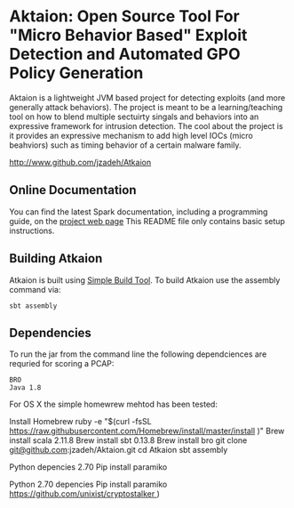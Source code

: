 # Aktaion: Open Source Tool For "Micro Behavior Based" Exploit Detection and Automated GPO Policy Generation

Aktaion is a lightweight JVM based project for detecting exploits (and more generally attack behaviors).  The project is meant to be a learning/teaching tool on how to blend multiple sectuirty singals and behaviors into an expressive framework for intrusion detection.  The cool about the project is it provides an expressive mechanism to add high level IOCs (micro beahviors) such as timing behavior of a certain malware family.  

<http://www.github.com/jzadeh/Atkaion>


## Online Documentation

You can find the latest Spark documentation, including a programming
guide, on the [project web page](http://ttp://www.github.com/jzadeh/Atkaion)
This README file only contains basic setup instructions.

## Building Atkaion

Atkaion is built using [Simple Build Tool](http://www.scala-sbt.org//).
To build Atkaion use the assembly command via:

    sbt assembly


## Dependencies

To run the jar from the command line the following dependciences are requried for scoring a PCAP:

	BRO
	Java 1.8


For OS X the simple homewrew mehtod has been tested:

Install Homebrew
	ruby -e "$(curl -fsSL https://raw.githubusercontent.com/Homebrew/install/master/install )"
	Brew install scala 2.11.8
	Brew install sbt 0.13.8
	Brew install bro
	git clone git@github.com:jzadeh/Aktaion.git
	cd Atkaion
	sbt assembly

Python depencies 2.70
	Pip install paramiko

Python 2.70 depencies 
	Pip install paramiko
	https://github.com/unixist/cryptostalker )



